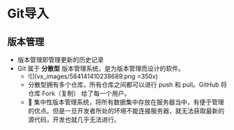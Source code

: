 # Git导入
## 版本管理
- 版本管理即管理更新的历史记录
- Git 属于 **分散型** 版本管理系统，是为版本管理而设计的软件。
    - ![](vx_images/584141410238689.png =350x)
    - 分散型拥有多个仓库，所有仓库之间都可以进行
push 和 pull。GitHub 将仓库 Fork（复制） 给了每一个用户。
    - 🌂 集中性版本管理系统，将所有数据集中存放在服务器当中，有便于管理的优点。但是一旦开发者所处的环境不能连接服务器，就无法获取最新的源代码，开发也就几乎无法进行。

